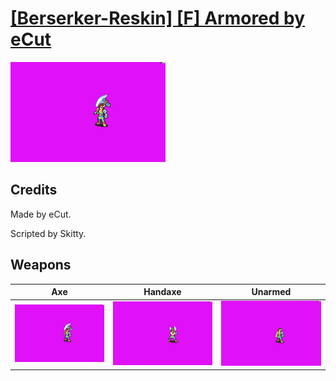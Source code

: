 # [\[Berserker-Reskin\] \[F\] Armored by eCut](./)

<img src="./3.%20Axe/Axe_000.png" alt="[Berserker-Reskin] [F] Armored by eCut standing" />

## Credits

Made by eCut.

Scripted by Skitty.

## Weapons


|Axe |Handaxe |Unarmed |
|  :---: | :---: | :---: |
| <img alt="Axe animation" src="./3.%20Axe/Axe.gif" /> | <img alt="Handaxe animation" src="./4.%20Handaxe/Handaxe.gif" /> | <img alt="Unarmed animation" src="./8.%20Unarmed/Unarmed.gif" /> |
